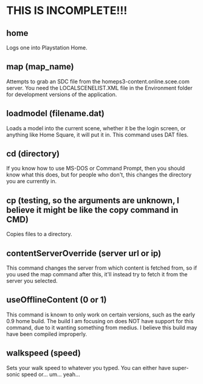 # THIS IS INCOMPLETE!!!
## home
Logs one into Playstation Home.
## map (map_name)
Attempts to grab an SDC file from the homeps3-content.online.scee.com server. You need the LOCALSCENELIST.XML file in the Environment folder for development versions of the application.
## loadmodel (filename.dat)
Loads a model into the current scene, whether it be the login screen, or anything like Home Square, it will put it in. This command uses DAT files.
## cd (directory)
If you know how to use MS-DOS or Command Prompt, then you should know what this does, but for people who don't, this changes the directory you are currently in.
## cp (testing, so the arguments are unknown, I believe it might be like the copy command in CMD)
Copies files to a directory.
## contentServerOverride (server url or ip)
This command changes the server from which content is fetched from, so if you used the map command after this, it'll instead try to fetch it from the server you selected.
## useOfflineContent (0 or 1)
This command is known to only work on certain versions, such as the early 0.9 home build. The build I am focusing on does NOT have support for this command, due to it wanting something from medius. I believe this build may have been compiled improperly. 
## walkspeed (speed)
Sets your walk speed to whatever you typed. You can either have super-sonic speed or... um... yeah...
